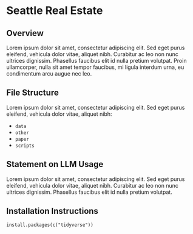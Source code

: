 # Seattle Real Estate

## Overview

Lorem ipsum dolor sit amet, consectetur adipiscing elit. Sed eget purus eleifend, vehicula dolor vitae, aliquet nibh. Curabitur ac leo non nunc ultrices dignissim. Phasellus faucibus elit id nulla pretium volutpat. Proin ullamcorper, nulla sit amet tempor faucibus, mi ligula interdum urna, eu condimentum arcu augue nec leo.

## File Structure

Lorem ipsum dolor sit amet, consectetur adipiscing elit. Sed eget purus eleifend, vehicula dolor vitae, aliquet nibh:

- `data`
- `other`
- `paper`
- `scripts`

## Statement on LLM Usage

Lorem ipsum dolor sit amet, consectetur adipiscing elit. Sed eget purus eleifend, vehicula dolor vitae, aliquet nibh. Curabitur ac leo non nunc ultrices dignissim. Phasellus faucibus elit id nulla pretium volutpat.

## Installation Instructions

```{r}
install.packages(c("tidyverse"))
```

